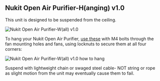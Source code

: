 **Nukit Open Air Purifier-H(anging) v1.0**
---
This unit is designed to be suspended from the ceiling.

![Nukit Open Air Purifier-W(all) v1.0](https://github.com/opennukit/Nukit-Open-Air-Purifier/blob/main/Nukit%20Open%20Air%20Purifier-H(anging)%20v1.0/Nukit%20Open%20Air%20Purifier-H%20v1.0.jpg?raw=true)

To hang your Nukit Open Air Purifier, [use these](https://amzn.to/4aKu1MU) with M4 bolts through the fan mounting holes and fans, using locknuts to secure them at all four corners:

![Nukit Open Air Purifier-W(all) v1.0 how to hang](https://github.com/opennukit/Nukit-Open-Air-Purifier/blob/main/Nukit%20Open%20Air%20Purifier-H(anging)%20v1.0/Nukit-Open-Air-Purifier-H-v1.0-Pad-Eye.jpg)

Suspend with lightweight chain or swaged steel cable- NOT string or rope as slight motion from the unit may eventually cause them to fail.



